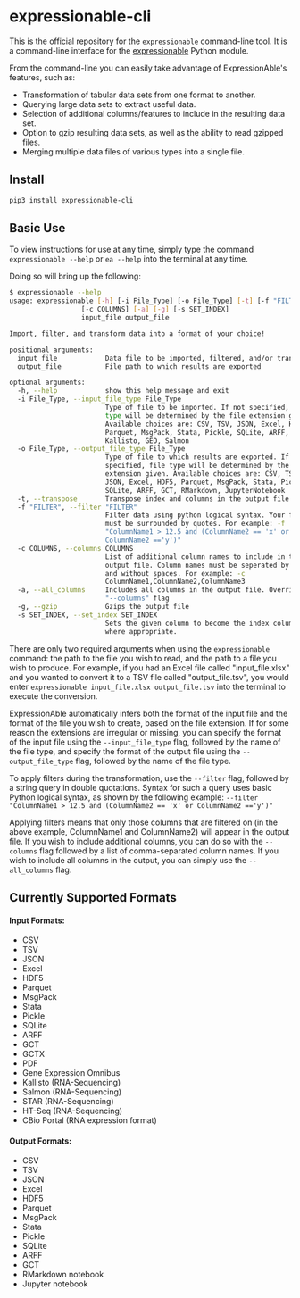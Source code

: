 # expressionable-cli

This is the official repository for the `expressionable` command-line tool. It is a command-line interface for the [expressionable](https://github.com/srp33/expressionable) Python module.

From the command-line you can easily take advantage of ExpressionAble's features, such as:

* Transformation of tabular data sets from one format to another.
* Querying large data sets to extract useful data.
* Selection of additional columns/features to include in the resulting data set.
* Option to gzip resulting data sets, as well as the ability to read gzipped files.
* Merging multiple data files of various types into a single file. 

## Install

```bash
pip3 install expressionable-cli
```

## Basic Use

To view instructions for use at any time, simply type the command `expressionable --help` or `ea --help` into the terminal at any time.

Doing so will bring up the following:

```bash
$ expressionable --help
usage: expressionable [-h] [-i File_Type] [-o File_Type] [-t] [-f "FILTER"]
                  [-c COLUMNS] [-a] [-g] [-s SET_INDEX]
                  input_file output_file

Import, filter, and transform data into a format of your choice!

positional arguments:
  input_file            Data file to be imported, filtered, and/or transformed
  output_file           File path to which results are exported

optional arguments:
  -h, --help            show this help message and exit
  -i File_Type, --input_file_type File_Type
                        Type of file to be imported. If not specified, file
                        type will be determined by the file extension given.
                        Available choices are: CSV, TSV, JSON, Excel, HDF5,
                        Parquet, MsgPack, Stata, Pickle, SQLite, ARFF, GCT,
                        Kallisto, GEO, Salmon
  -o File_Type, --output_file_type File_Type
                        Type of file to which results are exported. If not
                        specified, file type will be determined by the file
                        extension given. Available choices are: CSV, TSV,
                        JSON, Excel, HDF5, Parquet, MsgPack, Stata, Pickle,
                        SQLite, ARFF, GCT, RMarkdown, JupyterNotebook
  -t, --transpose       Transpose index and columns in the output file
  -f "FILTER", --filter "FILTER"
                        Filter data using python logical syntax. Your filter
                        must be surrounded by quotes. For example: -f
                        "ColumnName1 > 12.5 and (ColumnName2 == 'x' or
                        ColumnName2 =='y')"
  -c COLUMNS, --columns COLUMNS
                        List of additional column names to include in the
                        output file. Column names must be seperated by commas
                        and without spaces. For example: -c
                        ColumnName1,ColumnName2,ColumnName3
  -a, --all_columns     Includes all columns in the output file. Overrides the
                        "--columns" flag
  -g, --gzip            Gzips the output file
  -s SET_INDEX, --set_index SET_INDEX
                        Sets the given column to become the index column,
                        where appropriate.
```

There are only two required arguments when using the `expressionable` command: the path to the file you wish to read,
and the path to a file you wish to produce. For example, if you had an Excel file called "input_file.xlsx" and you 
 wanted to convert it to a TSV file called "output_file.tsv", you would enter 
`expressionable input_file.xlsx output_file.tsv` into the terminal to execute the conversion.

ExpressionAble automatically infers both the format of the input file and the format of the file you wish to create, based
on the file extension. If for some reason the extensions are irregular or missing, you can specify the 
format of the input file using the `--input_file_type` flag, followed by the name of the file type,
and specify the format of the output file using the `--output_file_type` flag, followed by the name of the file type.

To apply filters during the transformation, use the `--filter` flag, followed by a string query in double quotations.
Syntax for such a query uses basic Python logical syntax, as shown by the following example:
`--filter "ColumnName1 > 12.5 and (ColumnName2 == 'x' or ColumnName2 =='y')"`  

Applying filters means that only those columns that are filtered on (in the above example, ColumnName1 and ColumnName2)
will appear in the output file. If you wish to include additional columns, you can do so with the `--columns` flag 
followed by a list of comma-separated column names. If you wish to include all columns in the output, you can simply
use the `--all_columns` flag.

## Currently Supported Formats

#### Input Formats:

* CSV
* TSV
* JSON
* Excel
* HDF5
* Parquet
* MsgPack
* Stata
* Pickle
* SQLite
* ARFF
* GCT
* GCTX
* PDF
* Gene Expression Omnibus
* Kallisto (RNA-Sequencing)
* Salmon (RNA-Sequencing)
* STAR (RNA-Sequencing)
* HT-Seq (RNA-Sequencing)
* CBio Portal (RNA expression format)

#### Output Formats:

* CSV 
* TSV
* JSON
* Excel
* HDF5
* Parquet
* MsgPack
* Stata 
* Pickle
* SQLite 
* ARFF 
* GCT 
* RMarkdown notebook
* Jupyter notebook
